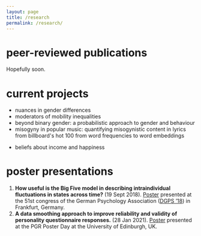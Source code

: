 ```yaml
---
layout: page
title: /research
permalink: /research/
---
```


# peer-reviewed publications

Hopefully soon.

# current projects

* nuances in gender differences <!--, w/ Dr. René Mõttus (University of Edinburgh) and Dmitri Rozgonjuk (Ulm University) -->
* moderators of mobility inequalities <!--, w/ Prof. Dr. Sandra Matz and Heinrich Peters (Columbia University) -->
* beyond binary gender: a probabilistic approach to gender and behaviour <!--, w/ Prof. Dr. Sandra Matz, Brandon Freiberg, Heinrich Peters (Columbia University) and Prof. Dr. Michal Kosinski (Stanford University) -->
* misogyny in popular music: quantifying misogynistic content in lyrics from billboard's hot 100 from word frequencies to word embeddings <!--, w/ Etienne Ollion, Felix Lennert, Arnault Chatelain (Ecole Polytechnique), Donia Kamel (Paris School of Economics), Cameron Herbert (Cambridge University), and Mael Lecoursonnais (Linköping University) -->
<!-- the bright side of the rainbow: sexual orientation differences in the dark traid do not exist <!--, w/ Dr. René Mõttus and Yavor Dragostinov (University of Edinburgh) -->
* beliefs about income and happiness <!--, w/ Prof. Dr. Sandra Matz, Prof. Dr. Shai Davidai and Dean Baltiansky (Columbia University) -->

# poster presentations

1. **How useful is the Big Five model in describing intraindividual fluctuations in states across time?** (19 Sept 2018). [Poster](/Poster_Flip.pdf) presented at the 51st congress of the German Psychology Association ([DGPS ’18]([https://www.cogsec2022.com/](https://www.dgps.de))) in Frankfurt, Germany.
2. **A data smoothing approach to improve reliability and validity of personality questionnaire responses.** (28 Jan 2021). [Poster](/MSc_Poster.pdf) presented at the PGR Poster Day at the University of Edinburgh, UK.
    
